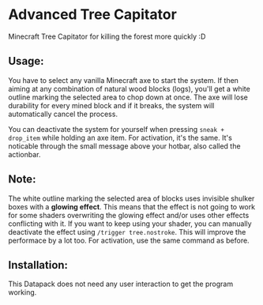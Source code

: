 # Advanced Tree Capitator
Minecraft Tree Capitator for killing the forest more quickly :D

## Usage:
You have to select any vanilla Minecraft axe to start the system. If then aiming at any combination of natural wood blocks (logs), you'll get a white outline marking the selected area to chop down at once. The axe will lose durability for every mined block and if it breaks, the system will automatically cancel the process.

You can deactivate the system for yourself when pressing `sneak + drop_item` while holding an axe item. For activation, it's the same. It's noticable through the small message above your hotbar, also called the actionbar.

## Note:
The white outline marking the selected area of blocks uses invisible shulker boxes with a **glowing effect**. This means that the effect is not going to work for some shaders overwriting the glowing effect and/or uses other effects conflicting with it. If you want to keep using your shader, you can manually deactivate the effect using `/trigger tree.nostroke`. This will improve the performace by a lot too. For activation, use the same command as before.

## Installation:
This Datapack does not need any user interaction to get the program working.
